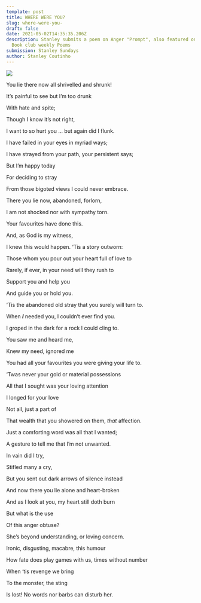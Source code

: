```yaml
---
template: post
title: WHERE WERE YOU?
slug: where-were-you-
draft: false
date: 2021-05-02T14:35:35.206Z
description: Stanley submits a poem on Anger "Prompt", also featured on Margao
  Book club weekly Poems
submission: Stanley Sundays
author: Stanley Coutinho
---
```

![](/media/amel-majanovic-cmytournib4-unsplash.jpeg)

You lie there now all shrivelled and shrunk!

It’s painful to see but I’m too drunk

With hate and spite;

Though I know it’s not right,

I want to so hurt you … but again did I flunk.

I have failed in your eyes in myriad ways;

I have strayed from your path, your persistent says;

But I’m happy today

For deciding to stray

From those bigoted views I could never embrace.

There you lie now, abandoned, forlorn,

I am not shocked nor with sympathy torn.

Your favourites have done this.

And, as God is my witness,

I knew this would happen. ‘Tis a story outworn:

Those whom you pour out your heart full of love to

Rarely, if ever, in your need will they rush to

Support you and help you

And guide you or hold you.

‘Tis the abandoned old stray that you surely will turn to.

When ***I*** needed you, I couldn’t ever find you.

I groped in the dark for a rock I could cling to.

You saw me and heard me,

Knew my need, ignored me

You had all your favourites you were giving your life to.

‘Twas never your gold or material possessions

All that I sought was your loving attention

I longed for your love

Not all, just a part of

That wealth that you showered on them, *that* affection.

Just a comforting word was all that I wanted;

A gesture to tell me that I’m not unwanted.

In vain did I try,

Stifled many a cry,

But you sent out dark arrows of silence instead

And now there you lie alone and heart-broken

And as I look at you, my heart still doth burn

But what is the use

Of this anger obtuse?

She’s beyond understanding, or loving concern.

Ironic, disgusting, macabre, this humour

How fate does play games with us, times without number

When ‘tis revenge we bring

To the monster, the sting

Is lost! No words nor barbs can disturb her.